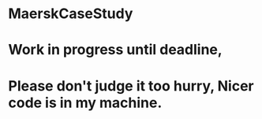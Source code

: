# MaerskCaseStudy


# Work in progress until deadline, 
# Please don't judge it too hurry, Nicer code is in my machine. 

